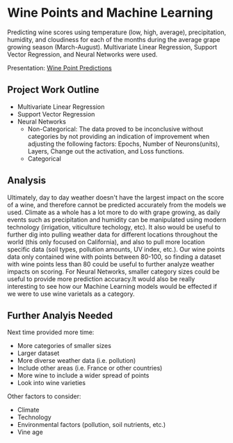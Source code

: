 # Wine Points and Machine Learning

Predicting wine scores using temperature (low, high, average), precipitation, humidity, and cloudiness for each of the months during the average grape growing season (March-August). Multivariate Linear Regression, Support Vector Regression, and Neural Networks were used.

Presentation: [Wine Point Predictions](https://docs.google.com/presentation/d/15VnzyvONVWltduQ95HDWQV4EQO8L-cu261JYZhkuWII/edit?usp=sharing)

## Project Work Outline
- Multivariate Linear Regression
- Support Vector Regression
- Neural Networks
  - Non-Categorical:
      The data proved to be inconclusive without categories by not providing an indication of improvement when adjusting the    following factors: Epochs, Number of Neurons(units), Layers, Change out the activation, and Loss functions.
  - Categorical

## Analysis
Ultimately, day to day weather doesn't have the largest impact on the score of a wine, and therefore cannot be predicted accurately from the models we used. Climate as a whole has a lot more to do with grape growing, as daily events such as precipitation and humidity can be manipulated using modern technology (irrigation, viticulture techology, etc). It also would be useful to further dig into pulling weather data for different locations throughout the world (this only focused on California), and also to pull more location specific data (soil types, pollution amounts, UV index, etc.). Our wine points data only contained wine with points between 80-100, so finding a dataset with wine points less than 80 could be useful to further analyze weather impacts on scoring. For Neural Networks, smaller category sizes could be useful to provide more prediction accuracy.It would also be really interesting to see how our Machine Learning models would be effected if we were to use wine varietals as a category.


## Further Analyis Needed
Next time provided more time:
- More categories of smaller sizes
- Larger dataset
- More diverse weather data (i.e. pollution)
- Include other areas (i.e. France or other countries)
- More wine to include a wider spread of points
- Look into wine varieties

Other factors to consider:
- Climate
- Technology
- Environmental factors (pollution, soil nutrients, etc.)
- Vine age
